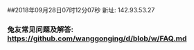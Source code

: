 ##2018年09月28日07时12分07秒 新址: 142.93.53.27
### 兔友常见问题及解答: https://github.com/wanggonging/d/blob/w/FAQ.md
